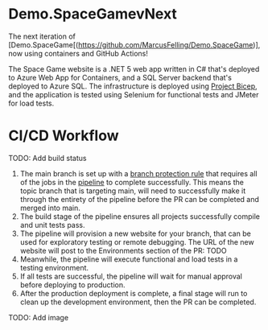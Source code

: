 # Demo.SpaceGamevNext

The next iteration of [Demo.SpaceGame[(https://github.com/MarcusFelling/Demo.SpaceGame)], now using containers and GitHub Actions!

The Space Game website is a .NET 5 web app written in C# that's deployed to Azure Web App for Containers, and a SQL Server backend that's deployed to Azure SQL. The infrastructure is deployed using [Project Bicep](https://github.com/Azure/bicep), and the application is tested using Selenium for functional tests and JMeter for load tests.

# CI/CD Workflow

TODO: Add build status

1. The main branch is set up with a [branch protection rule](https://docs.github.com/en/github/administering-a-repository/managing-a-branch-protection-rule#:~:text=You%20can%20create%20a%20branch,merged%20into%20the%20protected%20branch.) that requires all of the jobs in the [pipeline](https://github.com/MarcusFelling/Demo.SpaceGamevNext/actions/workflows/pipeline.yml) to complete successfully. This means the topic branch that is targeting main, will need to successfully make it through the entirety of the pipeline before the PR can be completed and merged into main.
2. The build stage of the pipeline ensures all projects successfully compile and unit tests pass.
3. The pipeline will provision a new website for your branch, that can be used for exploratory testing or remote debugging. The URL of the new website will post to the Environments section of the PR: TODO
4. Meanwhile, the pipeline will execute functional and load tests in a testing environment.
5. If all tests are successful, the pipeline will wait for manual approval before deploying to production.
6. After the production deployment is complete, a final stage will run to clean up the development environment, then the PR can be completed.

TODO: Add image
